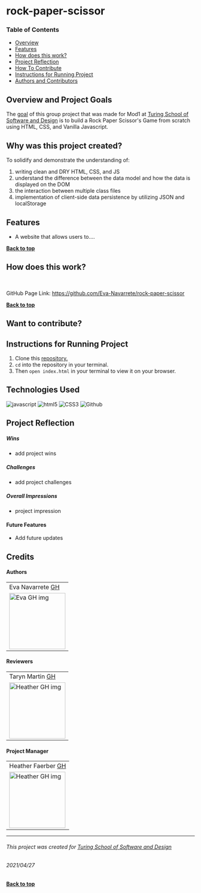 # rock-paper-scissor
### Table of Contents
- [Overview](#overview-and-project-goals)
- [Features](#features)
- [How does this work?](#how-does-this-work)
- [Project Reflection](#project-reflection)
- [How To Contribute](#want-to-contribute)
- [Instructions for Running Project](#Instructions-for-running-project)
- [Authors and Contributors](#credits)

## Overview and Project Goals
The [goal](https://frontend.turing.edu/projects/module-1/intention-timer-group.html) of this group project that was made for Mod1 at [Turing School of Software and Design](https://turing.io/) is to build a Rock Paper Scissor's Game from scratch using HTML, CSS, and Vanilla Javascript.

## Why was this project created?
To solidify and demonstrate the understanding of:
1. writing clean and DRY HTML, CSS, and JS
2. understand the difference between the data model and how the data is displayed on the DOM
3. the interaction between multiple class files
4. implementation of client-side data persistence by utilizing JSON and localStorage

## Features
* A website that allows users to....

**[Back to top](#table-of-contents)**

## How does this work?
![]()
![]()
![]()  
<!-- Giphy video link go in here -->

GitHub Page Link: https://github.com/Eva-Navarrete/rock-paper-scissor

**[Back to top](#table-of-contents)**

## Want to contribute?


## Instructions for Running Project
1. Clone this [repository.](https://github.com/Eva-Navarrete/rock-paper-scissor)
2. `cd` into the repository in your terminal.
3. Then `open index.html` in your terminal to view it on your browser.

## Technologies Used
<p align="left">
  <img src="https://img.shields.io/badge/javascript%20-%23323330.svg?&style=for-the-badge&logo=javascript&logoColor=%23F7DF1E" alt="javascript" />
  <img src="https://img.shields.io/badge/html5%20-%23E34F26.svg?&style=for-the-badge&logo=html5&logoColor=white" alt="html5"/>
  <img src="https://img.shields.io/badge/css3%20-%231572B6.svg?&style=for-the-badge&logo=css3&logoColor=white" alt="CSS3"/>
  <img src="https://img.shields.io/badge/GitHub-100000?style=for-the-badge&logo=github&logoColor=white" alt="Github" />
</p>

## Project Reflection

##### Wins
*  add project wins

##### Challenges
* add project challenges

##### Overall Impressions
* project impression


#### Future Features
* Add future updates

## Credits
#### Authors
<table>
     <tr>
          <td> Eva Navarrete <a href="https://github.com/Eva-Navarrete">GH</td>
      </tr>
      </tr>
<td><img src="https://avatars.githubusercontent.com/u/68021391?v=4" alt="Eva GH img"
width="150" height="auto" /></td>
    </tr>
</table>

#### Reviewers
<table>
    <tr>
         <td> Taryn Martin <a href="https://github.com/tarynmartin">GH</td>
    </tr>
    </tr>
    <td><img src="https://avatars.githubusercontent.com/u/18726699?v=4" alt="Heather GH img"
 width="150" height="auto" /></td>
</tr>
</table>

#### Project Manager
<table>
    <tr>
         <td> Heather Faerber <a href="https://github.com/wvmitchell">GH</td>
    </tr>
    </tr>
    <td><img src="https://avatars.githubusercontent.com/u/1239949?v=4" alt="Heather GH img"
 width="150" height="auto" /></td>
</tr>
</table>

**************************************************************************
###### This project was created for [Turing School of Software and Design](https://turing.io/)
###### 2021/04/27
**[Back to top](#table-of-contents)**
